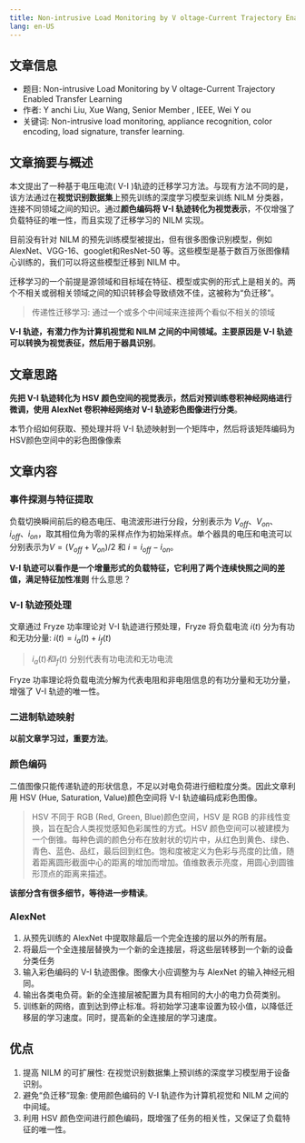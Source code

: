 ```yaml
---
title: Non-intrusive Load Monitoring by V oltage-Current Trajectory Enabled Transfer Learning(一)
lang: en-US
---
```


## 文章信息
+ 题目: Non-intrusive Load Monitoring by V oltage-Current Trajectory Enabled Transfer Learning
+ 作者: Y anchi Liu, Xue Wang, Senior Member , IEEE, Wei Y ou
+ 关键词: Non-intrusive load monitoring, appliance recognition, color encoding, load signature, transfer learning.


## 文章摘要与概述
本文提出了一种基于电压电流( V-I )轨迹的迁移学习方法。与现有方法不同的是，该方法通过在**视觉识别数据集**上预先训练的深度学习模型来训练 NILM 分类器，连接不同领域之间的知识。通过**颜色编码将 V-I 轨迹转化为视觉表示**，不仅增强了负载特征的唯一性，而且实现了迁移学习的 NILM 实现。

目前没有针对 NILM 的预先训练模型被提出，但有很多图像识别模型，例如 AlexNet、VGG-16、googlet和ResNet-50 等。这些模型是基于数百万张图像精心训练的，我们可以将这些模型迁移到 NILM 中。

迁移学习的一个前提是源领域和目标域在特征、模型或实例的形式上是相关的。两个不相关或弱相关领域之间的知识转移会导致绩效不佳，这被称为“负迁移”。

> 传递性迁移学习: 通过一个或多个中间域来连接两个看似不相关的领域

**V-I 轨迹，有潜力作为计算机视觉和 NILM 之间的中间领域。主要原因是 V-I 轨迹可以转换为视觉表征，然后用于器具识别**。


## 文章思路
**先把 V-I 轨迹转化为 HSV 颜色空间的视觉表示，然后对预训练卷积神经网络进行微调，使用 AlexNet 卷积神经网络对 V-I 轨迹彩色图像进行分类**。

本节介绍如何获取、预处理并将 V-I 轨迹映射到一个矩阵中，然后将该矩阵编码为HSV颜色空间中的彩色图像像素
## 文章内容
### 事件探测与特征提取
负载切换瞬间前后的稳态电压、电流波形进行分段，分别表示为 $V_{off}、V_{on}、i_{off}、i_{on}$，取其相位角为零的采样点作为初始采样点。单个器具的电压和电流可以分别表示为$V = (V_{off} + V_{on})/2$ 和 $i = i_{off} - i_{on}$。

**V-I 轨迹可以看作是一个增量形式的负载特征，它利用了两个连续快照之间的差值，满足特征加性准则** 什么意思？

### V-I 轨迹预处理
文章通过 Fryze 功率理论对 V-I 轨迹进行预处理，Fryze 将负载电流 $i(t)$ 分为有功和无功分量:
$i(t) = i_a(t) + i_f(t)$ 
> $i_a(t)和i_f(t)$ 分别代表有功电流和无功电流

Fryze 功率理论将负载电流分解为代表电阻和非电阻信息的有功分量和无功分量，增强了 V-I 轨迹的唯一性。

### 二进制轨迹映射
**以前文章学习过，重要方法**。

### 颜色编码
二值图像只能传递轨迹的形状信息，不足以对电负荷进行细粒度分类。因此文章利用 HSV (Hue, Saturation, Value)颜色空间将 V-I 轨迹编码成彩色图像。

> HSV 不同于 RGB (Red, Green, Blue)颜色空间，HSV 是 RGB 的非线性变换，旨在配合人类视觉感知色彩属性的方式。HSV 颜色空间可以被建模为一个倒锥。每种色调的颜色分布在放射状的切片中，从红色到黄色、绿色、青色、蓝色、品红，最后回到红色。饱和度被定义为色彩与亮度的比值，随着距离圆形截面中心的距离的增加而增加。值维数表示亮度，用圆心到圆锥形顶点的距离来描述。

**该部分含有很多细节，等待进一步精读**。
### AlexNet
1. 从预先训练的 AlexNet 中提取除最后一个完全连接的层以外的所有层。
2. 将最后一个全连接层替换为一个新的全连接层，将这些层转移到一个新的设备分类任务
3. 输入彩色编码的 V-I 轨迹图像。图像大小应调整为与 AlexNet 的输入神经元相同。
4. 输出各类电负荷。新的全连接层被配置为具有相同的大小的电力负荷类别。
5. 训练新的网络，直到达到停止标准。将初始学习速率设置为较小值，以降低迁移层的学习速度。同时，提高新的全连接层的学习速度。


## 优点
1. 提高 NILM 的可扩展性: 在视觉识别数据集上预训练的深度学习模型用于设备识别。
2. 避免“负迁移”现象: 使用颜色编码的 V-I 轨迹作为计算机视觉和 NILM 之间的中间域。
3. 利用 HSV 颜色空间进行颜色编码，既增强了任务的相关性，又保证了负载特征的唯一性。